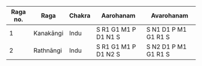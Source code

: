 |Raga no.|Raga|Chakra|Aarohanam|Avarohanam|
|-|-|-|-|-|
|1|Kanakāngi|Indu|S R1 G1 M1 P D1 N1 S|S N1 D1 P M1 G1 R1 S|
|2|Rathnāngi|Indu|S R1 G1 M1 P D1 N2 S|S N2 D1 P M1 G1 R1 S|
